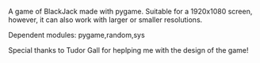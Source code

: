 A game of BlackJack made with pygame. Suitable for a 1920x1080 screen, however, it can also work with larger or smaller resolutions.

Dependent modules: pygame,random,sys


Special thanks to Tudor Gall for heplping me with the design of the game!
